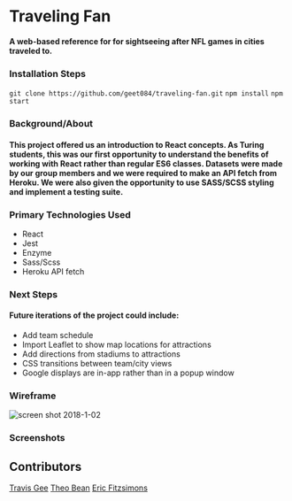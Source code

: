 # Traveling Fan

#### A web-based reference for for sightseeing after NFL games in cities traveled to.

### Installation Steps

```git clone https://github.com/geet084/traveling-fan.git```
```npm install```
```npm start```

### Background/About

#### This project offered us an introduction to React concepts.  As Turing students, this was our first opportunity to understand the benefits of working with React rather than regular ES6 classes.  Datasets were made by our group members and we were required to make an API fetch from Heroku.  We were also given the opportunity to use SASS/SCSS styling and implement a testing suite.

### Primary Technologies Used

- React
- Jest
- Enzyme
- Sass/Scss
- Heroku API fetch

### Next Steps
#### Future iterations of the project could include:

- Add team schedule
- Import Leaflet to show map locations for attractions
- Add directions from stadiums to attractions
- CSS transitions between team/city views
- Google displays are in-app rather than in a popup window

### Wireframe 
![screen shot 2018-1-02](screenshots/filename.png "Description goes here")

### Screenshots


## Contributors
[Travis Gee](https://github.com/geet084)
[Theo Bean](https://github.com/b3an5)
[Eric Fitzsimons](https://github.com/ericfitzsimons451)
